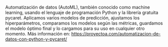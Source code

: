 Automatización de datos (AutoML), también conocido como machine learning, usando el lenguaje de programación Python y la librería gratuita pycaret. Aplicamos varios modelos de predicción, ajustamos los hiperparámetros, comparamos los modelos según las métricas, guardamos el modelo óptimo final y lo cargamos para su uso en cualquier otro momento. Más información en: https://proyectoa.com/automatizacion-de-datos-con-python-y-pycaret/

